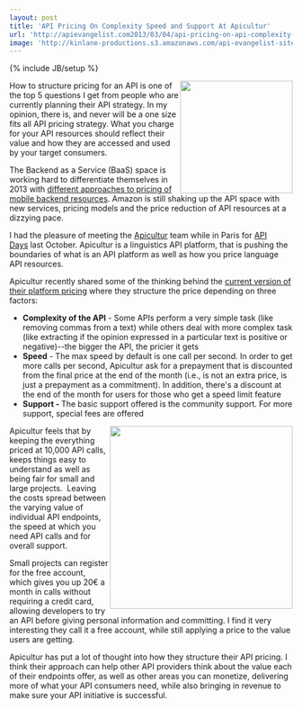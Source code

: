 ```yaml
---
layout: post
title: 'API Pricing On Complexity Speed and Support At Apicultur'
url: 'http://apievangelist.com2013/03/04/api-pricing-on-api-complexity-speed-and-support-at-apicultur/'
image: 'http://kinlane-productions.s3.amazonaws.com/api-evangelist-site/blog/apicultur-logo.png'
---
```

{% include JB/setup %}
<p>
     <img src=https://s3.amazonaws.com/kinlane-productions/api-evangelist/apicultur/apicultur-logo.png  width=200 align=right />
</p>
<p>
     How to structure pricing for an API is one of the top 5 questions I get from people who are currently planning their API strategy. In my opinion, there is, and never will be a one size fits all API pricing strategy. What you charge for your API resources should reflect their value and how they are accessed and used by your target consumers.
</p>
<p>
     The Backend as a Service (BaaS) space is working hard to differentiate themselves in 2013 with <a title=baas pricing href=/2013/02/07/which-baas-pricing-model-is-better/>different approaches to pricing of mobile backend resources</a>. Amazon is still shaking up the API space with new services, pricing models and the price reduction of API resources at a dizzying pace.
</p>
<p>
     I had the pleasure of meeting the <a title=apicultur href=https://store.apicultur.com/>Apicultur</a> team while in Paris for <a href=http://apidays.io>API Days</a> last October. Apicultur is a linguistics API platform, that is pushing the boundaries of what is an API platform as well as how you price language API resources.
</p>
<p>
     Apicultur recently shared some of the thinking behind the <a href=https://store.apicultur.com/site/pages/prices.jag target=_blank>current version of their platform pricing</a> where they structure the price depending on three factors:
</p>
<ul class=mainlist>
     <li>
          <strong>Complexity of the API</strong> - Some APIs perform a very simple task (like removing commas from a text) while others deal with more complex task (like extracting if the opinion expressed in a particular text is positive or negative)--the bigger the API, the pricier it gets
     </li>
     <li>
          <strong>Speed</strong> - The max speed by default is one call per second. In order to get more calls per second, Apicultur ask for a prepayment that is discounted from the final price at the end of the month (i.e., is not an extra price, is just a prepayment as a commitment). In addition, there's a discount at the end of the month for users for those who get a speed limit feature
     </li>
     <li>
          <strong>Support - </strong>The basic support offered is the community support. For more support, special fees are offered
     </li>
</ul>
<p>
     <img src=https://s3.amazonaws.com/kinlane-productions/api-evangelist/apicultur/apicultur-pricing.png  width=325 align=right />
</p>
<p>
     Apicultur feels that by keeping the everything priced at 10,000 API calls, keeps things easy to understand as well as being fair for small and large projects.  Leaving the costs spread between the varying value of individual API endpoints, the speed at which you need API calls and for overall support.
</p>
<p>
     Small projects can register for the free account, which gives you up 20€ a month in calls without requiring a credit card, allowing developers to try an API before giving personal information and committing. I find it very interesting they call it a free account, while still applying a price to the value users are getting.
</p>
<p>
     Apicultur has put a lot of thought into how they structure their API pricing. I think their approach can help other API providers think about the value each of their endpoints offer, as well as other areas you can monetize, delivering more of what your API consumers need, while also bringing in revenue to make sure your API initiative is successful.
</p>
